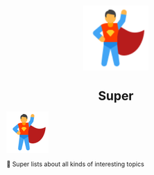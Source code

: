 <p align="center">
  <img src="https://github.com/sraodev/super/blob/master/assets/icons-super-96.png" width="150" title="Super"> 
</p>
<h1 align="center">Super</h1>

![Super](https://github.com/sraodev/super/blob/master/assets/icons-super-96.png)

🚀 Super lists about all kinds of interesting topics 
